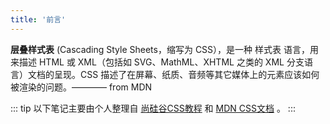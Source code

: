 ```yaml
---
title: '前言'
---
```


**层叠样式表** (Cascading Style Sheets，缩写为 CSS），是一种 样式表 语言，用来描述 HTML 或 XML（包括如 SVG、MathML、XHTML 之类的 XML 分支语言）文档的呈现。CSS 描述了在屏幕、纸质、音频等其它媒体上的元素应该如何被渲染的问题。———— from MDN

::: tip
以下笔记主要由个人整理自 [尚硅谷CSS教程](https://www.bilibili.com/video/BV1XJ411X7Ud?spm_id_from=333.788.b_636f6d6d656e74.8) 和 [MDN CSS文档](https://developer.mozilla.org/zh-CN/docs/Web/CSS) 。
:::



